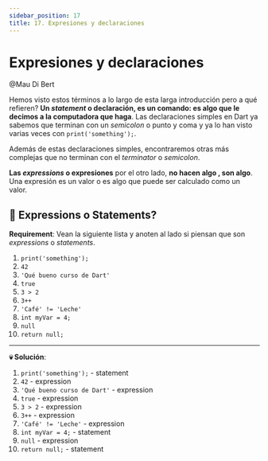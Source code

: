 ```yaml
---
sidebar_position: 17
title: 17. Expresiones y declaraciones
---
```


# Expresiones y declaraciones

@Mau Di Bert

Hemos visto estos términos a lo largo de esta larga introducción pero a qué refieren? __Un _statement_ o declaración, es un comando: es algo que le decimos a la computadora que haga__. Las declaraciones simples en Dart ya sabemos que terminan con un _semicolon_ o punto y coma y ya lo han visto varias veces con `print('something');`.

Además de estas declaraciones simples, encontraremos otras más complejas que no terminan con el _terminator_ o _semicolon_.

__Las _expressions_ o expresiones__ por el otro lado, __no hacen algo , son algo__. Una expresión es un valor o es algo que puede ser calculado como un valor.

## 💪 Expressions o Statements?

__Requirement__: Vean la siguiente lista y anoten al lado si piensan que son _expressions_ o _statements_.

1. `print('something');`
2. `42`
3. `'Qué bueno curso de Dart'`
4. `true`
5. `3 > 2`
6. `3++`
7. `'Café' != 'Leche'`
8. `int myVar = 4;`
9. `null`
10. `return null;`

---

__💀 Solución__:

1. `print('something');` - statement
2. `42` - expression
3. `'Qué bueno curso de Dart'` - expression
4. `true` - expression
5. `3 > 2` - expression
6. `3++` - expression
7. `'Café' != 'Leche'` - expression
8. `int myVar = 4;` - statement
9. `null` - expression
10. `return null;` - statement
